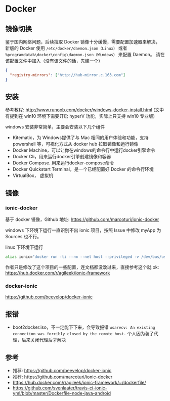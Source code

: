 # Docker

## 镜像切换

鉴于国内网络问题，后续拉取 Docker 镜像十分缓慢，需要配置加速器来解决，
新版的 Docker 使用 `/etc/docker/daemon.json（Linux）` 或者 `%programdata%\docker\config\daemon.json（Windows）` 来配置 Daemon。
请在该配置文件中加入（没有该文件的话，先建一个）

```json
{
  "registry-mirrors": ["http://hub-mirror.c.163.com"]
}
```

## 安装

参考教程: http://www.runoob.com/docker/windows-docker-install.html (文中有提到在 win10 环境下需要开启 hyperV 功能，实际上只支持 win10 专业版)  

windows 安装非常简单，主要会安装以下几个组件  

- Kitematic，为 Windows提供了与 Mac 相同的用户体验和功能，支持 powershell 等，可视化方式从 docker hub 拉取镜像和运行镜像
- Docker Machine，可以让你在windows的命令行中运行docker引擎命令
- Docker Cli，用来运行docker引擎创建镜像和容器
- Docker Compose. 用来运行docker-compose命令
- Docker Quickstart Terminal，是一个已经配置好 Docker 的命令行环境
- VirtualBox， 虚拟机

## 镜像

### ionic-docker

基于 docker 镜像，Github 地址: https://github.com/marcoturi/ionic-docker

windows 下环境下运行一直识别不出 ionic 项目，按照 Issue 中修改 myApp 为 Sources 也不行。  

linux 下环境下运行

```bash
alias ionic="docker run -ti --rm --net host --privileged -v /dev/bus/usb:/dev/bus/usb -v ~/.gradle:/root/.gradle -v $PWD:/myApp:rw marcoturi/ionic ionic"
```

作者只是修改了这个项目的一些配置，连文档都没改过来，直接参考这个就 ok: https://hub.docker.com/r/agileek/ionic-framework 

### docker-ionic

https://github.com/beevelop/docker-ionic

## 报错

* boot2docker.iso，不一定能下下来，会导致报错 `wsarecv: An existing connection was forcibly closed by the remote host.` 个人因为装了代理，后来关闭代理后才解决

## 参考

* 推荐: https://github.com/beevelop/docker-ionic
* 推荐: https://github.com/marcoturi/ionic-docker
* https://hub.docker.com/r/agileek/ionic-framework/~/dockerfile/
* https://github.com/svenlaater/travis-ci-ionic-yml/blob/master/Dockerfile-node-java-android